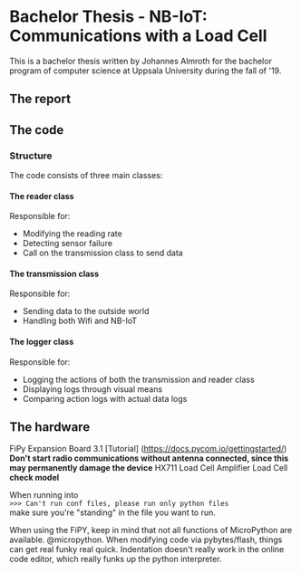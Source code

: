 # Bachelor Thesis - NB-IoT: Communications with a Load Cell
This is a bachelor thesis written by Johannes Almroth for the bachelor program of computer science at Uppsala University during the fall of '19.

## The report


## The code

### Structure
The code consists of three main classes:

#### The reader class
Responsible for:
* Modifying the reading rate
* Detecting sensor failure
* Call on the transmission class to send data

#### The transmission class
Responsible for:
* Sending data to the outside world
* Handling both Wifi and NB-IoT

#### The logger class
Responsible for:
* Logging the actions of both the transmission and reader class
* Displaying logs through visual means
* Comparing action logs with actual data logs



## The hardware
FiPy
Expansion Board 3.1
[Tutorial] (https://docs.pycom.io/gettingstarted/)
**Don't start radio communications without antenna connected, since this may permanently damage the device**
HX711 Load Cell Amplifier
Load Cell **check model**

When running into  
`>>> Can't run conf files, please run only python files`  
make sure you're "standing" in the file you want to run.

When using the FiPY, keep in mind that not all functions of MicroPython are available. @micropython.
When modifying code via pybytes/flash, things can get real funky real quick. Indentation doesn't really work in the online code editor, which really funks up the python interpreter.